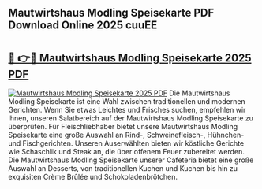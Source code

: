 ## Mautwirtshaus Modling Speisekarte PDF Download Online 2025 cuuEE

# <h2><a href="http://gc8vdw3.nevu.top/?p=Mautwirtshaus+Modling+Speisekarte">🔗 👉🔴 Mautwirtshaus Modling Speisekarte 2025 PDF</a></h2>

[![Mautwirtshaus Modling Speisekarte 2025 PDF](https://i.imgur.com/dBaPXMq.png)](http://gc8vdw3.nevu.top/?p=Mautwirtshaus+Modling+Speisekarte)
Die Mautwirtshaus Modling Speisekarte ist eine Wahl zwischen traditionellen und modernen Gerichten. Wenn Sie etwas Leichtes und Frisches suchen, empfehlen wir Ihnen, unseren Salatbereich auf der Mautwirtshaus Modling Speisekarte zu überprüfen. Für Fleischliebhaber bietet unsere Mautwirtshaus Modling Speisekarte eine große Auswahl an Rind-, Schweinefleisch-, Hühnchen- und Fischgerichten. Unseren Auserwählten bieten wir köstliche Gerichte wie Schaschlik und Steak an, die über offenem Feuer zubereitet werden. Die Mautwirtshaus Modling Speisekarte unserer Cafeteria bietet eine große Auswahl an Desserts, von traditionellen Kuchen und Kuchen bis hin zu exquisiten Crème Brûlée und Schokoladenbrötchen.
